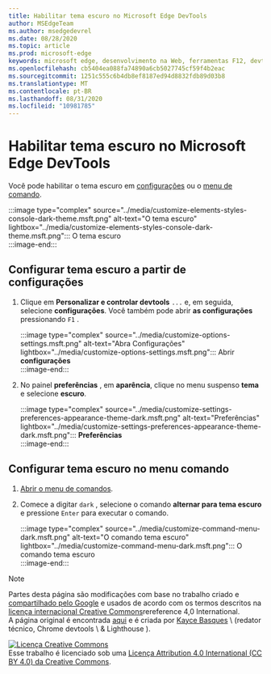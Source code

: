 ```yaml
---
title: Habilitar tema escuro no Microsoft Edge DevTools
author: MSEdgeTeam
ms.author: msedgedevrel
ms.date: 08/28/2020
ms.topic: article
ms.prod: microsoft-edge
keywords: microsoft edge, desenvolvimento na Web, ferramentas F12, devtools
ms.openlocfilehash: cb5404ea088fa74890a6cb5027745cf59f4b2eac
ms.sourcegitcommit: 1251c555c6b4db8ef8187ed94d8832fdb89d03b8
ms.translationtype: MT
ms.contentlocale: pt-BR
ms.lasthandoff: 08/31/2020
ms.locfileid: "10981785"
---
```

<!-- Copyright Kayce Basques 

   Licensed under the Apache License, Version 2.0 (the "License");
   you may not use this file except in compliance with the License.
   You may obtain a copy of the License at

       https://www.apache.org/licenses/LICENSE-2.0

   Unless required by applicable law or agreed to in writing, software
   distributed under the License is distributed on an "AS IS" BASIS,
   WITHOUT WARRANTIES OR CONDITIONS OF ANY KIND, either express or implied.
   See the License for the specific language governing permissions and
   limitations under the License.  -->





# Habilitar tema escuro no Microsoft Edge DevTools   

  

Você pode habilitar o tema escuro em [configurações](#set-up-dark-theme-from-settings) ou o [menu de comando](#set-up-dark-theme-from-the-command-menu).  

:::image type="complex" source="../media/customize-elements-styles-console-dark-theme.msft.png" alt-text="O tema escuro" lightbox="../media/customize-elements-styles-console-dark-theme.msft.png":::
   O tema escuro  
:::image-end:::  

## Configurar tema escuro a partir de configurações   

1.  Clique em **Personalizar e controlar devtools** `...` e, em seguida, selecione **configurações**.  Você também pode abrir **as configurações** pressionando `F1` .  
    
    :::image type="complex" source="../media/customize-options-settings.msft.png" alt-text="Abra Configurações" lightbox="../media/customize-options-settings.msft.png":::
       Abrir **configurações**  
    :::image-end:::  

1.  No painel **preferências** , em **aparência**, clique no menu suspenso **tema** e selecione **escuro**.  
    
    :::image type="complex" source="../media/customize-settings-preferences-appearance-theme-dark.msft.png" alt-text="Preferências" lightbox="../media/customize-settings-preferences-appearance-theme-dark.msft.png":::
       **Preferências**  
    :::image-end:::  

## Configurar tema escuro no menu comando   

1.  [Abrir o menu de comandos][DevtoolsCommandMenu].  
1.  Comece a digitar `dark` , selecione o comando **alternar para tema escuro** e pressione `Enter` para executar o comando.  
    
    :::image type="complex" source="../media/customize-command-menu-dark.msft.png" alt-text="O comando tema escuro" lightbox="../media/customize-command-menu-dark.msft.png":::
       O comando tema escuro  
    :::image-end:::  
    
<!--  
   


-->  

<!-- links -->  

[DevtoolsCommandMenu]: ../command-menu/index.md "Menu de comando | Documentos da Microsoft"  

> [!NOTE]
> Partes desta página são modificações com base no trabalho criado e [compartilhado pelo Google][GoogleSitePolicies] e usados de acordo com os termos descritos na [licença internacional Creative Commons][CCA4IL]rereference 4,0 International.  
> A página original é encontrada [aqui](https://developers.google.com/web/tools/chrome-devtools/customize/dark-theme) e é criada por [Kayce Basques][KayceBasques] \ (redator técnico, Chrome devtools \ & Lighthouse \).  

[![Licença Creative Commons][CCby4Image]][CCA4IL]  
Esse trabalho é licenciado sob uma [Licença Attribution 4.0 International (CC BY 4.0) da Creative Commons][CCA4IL].  

[CCA4IL]: https://creativecommons.org/licenses/by/4.0  
[CCby4Image]: https://i.creativecommons.org/l/by/4.0/88x31.png  
[GoogleSitePolicies]: https://developers.google.com/terms/site-policies  
[KayceBasques]: https://developers.google.com/web/resources/contributors/kaycebasques  
